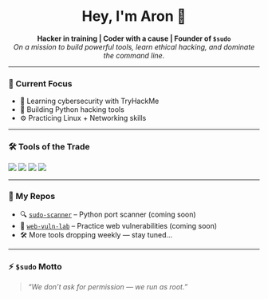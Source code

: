 <h1 align="center">Hey, I'm Aron 👋</h1>

<p align="center">
  <b>Hacker in training | Coder with a cause | Founder of <code>$sudo</code></b><br/>
  <i>On a mission to build powerful tools, learn ethical hacking, and dominate the command line.</i>
</p>

---

### 🚀 Current Focus
- 🔐 Learning cybersecurity with TryHackMe
- 🧠 Building Python hacking tools
- ⚙️ Practicing Linux + Networking skills

---

### 🛠️ Tools of the Trade
<img src="https://img.shields.io/badge/-Python-05122A?style=flat&logo=python" />
<img src="https://img.shields.io/badge/-Linux-05122A?style=flat&logo=linux" />
<img src="https://img.shields.io/badge/-GitHub-05122A?style=flat&logo=github" />
<img src="https://img.shields.io/badge/-VSCode-05122A?style=flat&logo=visualstudio" />

---

### 📂 My Repos
- 🔍 [`sudo-scanner`](#) – Python port scanner (coming soon)
- 🔐 [`web-vuln-lab`](#) – Practice web vulnerabilities (coming soon)
- 🛠️ More tools dropping weekly — stay tuned...

---

### ⚡ `$sudo` Motto
> *“We don’t ask for permission — we run as root.”*
